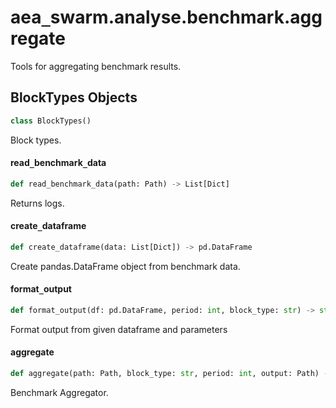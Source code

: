 <a id="aea_swarm.analyse.benchmark.aggregate"></a>

# aea`_`swarm.analyse.benchmark.aggregate

Tools for aggregating benchmark results.

<a id="aea_swarm.analyse.benchmark.aggregate.BlockTypes"></a>

## BlockTypes Objects

```python
class BlockTypes()
```

Block types.

<a id="aea_swarm.analyse.benchmark.aggregate.read_benchmark_data"></a>

#### read`_`benchmark`_`data

```python
def read_benchmark_data(path: Path) -> List[Dict]
```

Returns logs.

<a id="aea_swarm.analyse.benchmark.aggregate.create_dataframe"></a>

#### create`_`dataframe

```python
def create_dataframe(data: List[Dict]) -> pd.DataFrame
```

Create pandas.DataFrame object from benchmark data.

<a id="aea_swarm.analyse.benchmark.aggregate.format_output"></a>

#### format`_`output

```python
def format_output(df: pd.DataFrame, period: int, block_type: str) -> str
```

Format output from given dataframe and parameters

<a id="aea_swarm.analyse.benchmark.aggregate.aggregate"></a>

#### aggregate

```python
def aggregate(path: Path, block_type: str, period: int, output: Path) -> None
```

Benchmark Aggregator.

